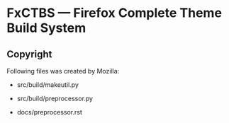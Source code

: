 # FxCTBS — Firefox Complete Theme Build System

## Copyright

Following files was created by Mozilla:

* src/build/makeutil.py

* src/build/preprocessor.py

* docs/preprocessor.rst
